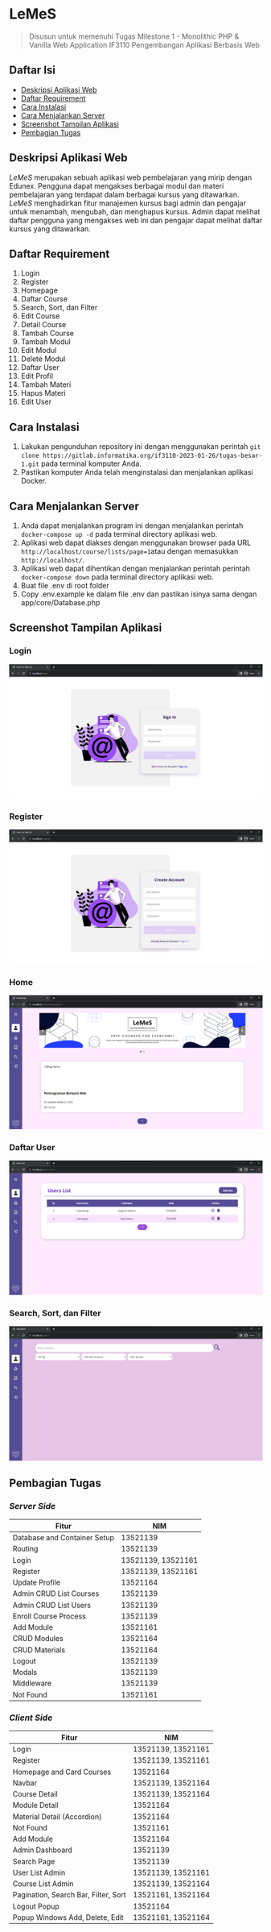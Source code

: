 # LeMeS

> Disusun untuk memenuhi Tugas Milestone 1 - Monolithic PHP & Vanilla Web Application IF3110 Pengembangan Aplikasi Berbasis Web

## Daftar Isi

-   [Deskripsi Aplikasi Web](#deskripsi-aplikasi-web)
-   [Daftar Requirement](#daftar-requirement)
-   [Cara Instalasi](#cara-instalasi)
-   [Cara Menjalankan Server](#cara-menjalankan-server)
-   [Screenshot Tampilan Aplikasi](#screenshot-tampilan-aplikasi)
-   [Pembagian Tugas](#pembagian-tugas)

## Deskripsi Aplikasi Web

*LeMeS* merupakan sebuah aplikasi web pembelajaran yang mirip dengan Edunex.
Pengguna dapat mengakses berbagai modul dan materi pembelajaran yang terdapat dalam berbagai kursus yang ditawarkan. *LeMeS* menghadirkan fitur manajemen kursus bagi admin dan pengajar untuk menambah, mengubah, dan menghapus kursus. Admin dapat melihat daftar pengguna yang mengakses web ini dan pengajar dapat melihat daftar kursus yang ditawarkan.

## Daftar Requirement

1. Login
2. Register
3. Homepage
4. Daftar Course
5. Search, Sort, dan Filter
6. Edit Course
7. Detail Course
8. Tambah Course
9. Tambah Modul
10. Edit Modul
11. Delete Modul
12. Daftar User
13. Edit Profil
14. Tambah Materi
15. Hapus Materi
16. Edit User

## Cara Instalasi

1. Lakukan pengunduhan repository ini dengan menggunakan perintah `git clone https://gitlab.informatika.org/if3110-2023-01-26/tugas-besar-1.git` pada terminal komputer Anda.
2. Pastikan komputer Anda telah menginstalasi dan menjalankan aplikasi Docker.

## Cara Menjalankan Server

1. Anda dapat menjalankan program ini dengan menjalankan perintah `docker-compose up -d` pada terminal directory aplikasi web.
2. Aplikasi web dapat diakses dengan menggunakan browser pada URL `http://localhost/course/lists/page=1`atau dengan memasukkan `http://localhost/`.
3. Aplikasi web dapat dihentikan dengan menjalankan perintah perintah `docker-compose down` pada terminal directory aplikasi web.
4. Buat file .env di root folder
5. Copy .env.example ke dalam file .env dan pastikan isinya sama dengan app/core/Database.php

## Screenshot Tampilan Aplikasi

### Login

![Login Page](./screenshot/login.png)

### Register

![Register Page](./screenshot/register.png)

### Home

![Home Page](./screenshot/homepage.png)

### Daftar User

![Daftar User](./screenshot/user-list.png)

### Search, Sort, dan Filter

![Search, Sort, dan Filter Page](./screenshot/search.png)


## Pembagian Tugas

### _Server Side_

| Fitur                         | NIM      |
| ------------------------------| -------- |
| Database and Container Setup  | 13521139 |
| Routing                       | 13521139 |
| Login                         | 13521139, 13521161 |
| Register                      | 13521139, 13521161 |
| Update Profile                | 13521164 |
| Admin CRUD List Courses       | 13521139 |
| Admin CRUD List Users         | 13521139 |
| Enroll Course Process         | 13521139 |
| Add Module                    | 13521161 |
| CRUD Modules                  | 13521164 |
| CRUD Materials                | 13521164 |
| Logout                        | 13521139 |
| Modals                        | 13521139 |
| Middleware                    | 13521139 |
| Not Found                     | 13521161 |

### _Client Side_

| Fitur                                 | NIM      |
| ------------------------------------- | -------- |
| Login                                 | 13521139, 13521161 |
| Register                              | 13521139, 13521161 |
| Homepage and Card Courses             | 13521164 |
| Navbar                                | 13521139, 13521164 |
| Course Detail                         | 13521139, 13521164 |
| Module Detail                         | 13521164 |
| Material Detail (Accordion)           | 13521164 |
| Not Found                             | 13521161 |
| Add Module                            | 13521164 |
| Admin Dashboard                       | 13521139 |
| Search Page                           | 13521139 |
| User List Admin                       | 13521139, 13521161 |
| Course List Admin                     | 13521139, 13521164 |
| Pagination, Search Bar, Filter, Sort  | 13521161, 13521164 |
| Logout Popup                          | 13521164 |
| Popup Windows Add, Delete, Edit       | 13521161, 13521164 |
